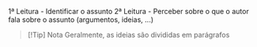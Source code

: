 1ª Leitura - Identificar o assunto
2ª Leitura - Perceber sobre o que o autor fala sobre o assunto (argumentos, ideias, ...)
>[!Tip] Nota
>Geralmente, as ideias são divididas em parágrafos


